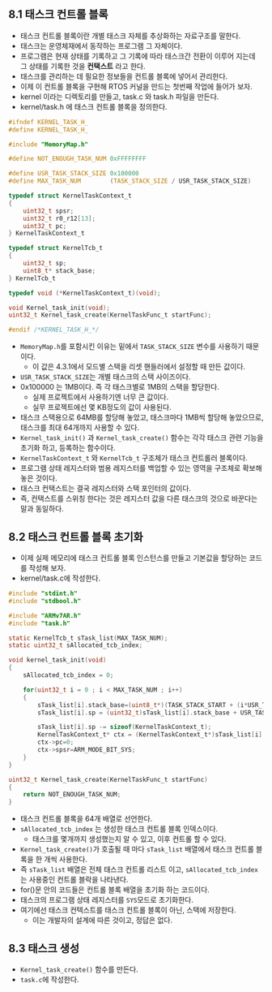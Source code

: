 ## 8.1 태스크 컨트롤 블록
- 태스크 컨트롤 블록이란 개별 태스크 자체를 추상화하는 자료구조를 말한다.
- 태스크는 운영체재에서 동작하는 프로그램 그 자체이다.
- 프로그램은 현재 상태를 기록하고 그 기록에 따라 태스크간 전환이 이루어 지는데 그 상태를 기록한 것을 **컨택스트** 라고 한다.
- 태스크를 관리하는 데 필요한 정보들을 컨트롤 블록에 넣어서 관리한다.
- 이제 이 컨트롤 블록을 구현해 RTOS 커널을 만드는 첫번째 작업에 들어가 보자.
- kernel 이라는 디렉토리를 만들고, task.c 와 task.h 파일을 만든다.
- kernel/task.h 에 태스크 컨트롤 블록을 정의한다.
~~~C
#ifndef KERNEL_TASK_H_
#define KERNEL_TASK_H_

#include "MemoryMap.h"

#define NOT_ENOUGH_TASK_NUM 0xFFFFFFFF

#define USR_TASK_STACK_SIZE 0x100000
#define MAX_TASK_NUM        (TASK_STACK_SIZE / USR_TASK_STACK_SIZE)

typedef struct KernelTaskContext_t
{
    uint32_t spsr;
    uint32_t r0_r12[13];
    uint32_t pc;
} KernelTaskContext_t

typedef struct KernelTcb_t
{
    uint32_t sp;
    uint8_t* stack_base;
} KernelTcb_t

typedef void (*KernelTaskContext_t)(void);

void Kernel_task_init(void);
uint32_t Kernel_task_create(KernelTaskFunc_t startFunc);

#endif /*KERNEL_TASK_H_*/
~~~

- `MemoryMap.h`를 포함시킨 이유는 밑에서 `TASK_STACK_SIZE` 변수를 사용하기 때문이다.
	- 이 값은 4.3.1에서 모드별 스택을 리셋 핸들러에서 설정할 때 만든 값이다.
-  `USR_TASK_STACK_SIZE`는 개별 태스크의 스택 사이즈이다.
- 0x100000 는 1MB이다. 즉 각 태스크별로 1MB의 스택을 할당한다.
	- 실제 프로젝트에서 사용하기엔 너무 큰 값이다.
	- 실무 프로젝트에선 몇 KB정도의 값이 사용된다.
- 태스크 스택용으로 64MB를 할당해 놓았고, 태스크마다 1MB씩 할당해 놓았으므로, 태스크를 최대 64개까지 사용할 수 있다.
- `Kernel_task_init()` 과 `Kernel_task_create()` 함수는 각각 태스크 관련 기능을 초기화 하고, 등록하는 함수이다.
- `KernelTaskContext_t` 와 `KernelTcb_t` 구조체가 태스크 컨트롤러 블록이다.
- 프로그램 상태 레지스터와 범용 레지스터를 백업할 수 있는 영역을 구조체로 확보해 놓은 것이다.
- 태스크 컨택스트는 결국 레지스터와 스택 포인터의 값이다.
- 즉, 컨택스트를 스위칭 한다는 것은 레지스터 값을 다른 태스크의 것으로 바꾼다는 말과 동일하다.

## 8.2 태스크 컨트롤 블록 초기화

- 이제 실제 메모리에 태스크 컨트롤 블록 인스턴스를 만들고 기본값을 할당하는 코드를 작성해 보자.
- kernel/task.c에 작성한다.
~~~C
#include "stdint.h"
#include "stdbool.h"

#include "ARMv7AR.h"
#include "task.h"

static KernelTcb_t sTask_list(MAX_TASK_NUM);
static uint32_t sAllocated_tcb_index;

void kernel_task_init(void)
{
    sAllocated_tcb_index = 0;

    for(uint32_t i = 0 ; i < MAX_TASK_NUM ; i++)
    {
        sTask_list[i].stack_base=(uint8_t*)(TASK_STACK_START + (i*USR_TASK_STACK_SIZE));
        sTask_list[i].sp = (uint32_t)sTask_list[i].stack_base + USR_TASK_STACK_SIZE -4;

        sTask_list[i].sp -= sizeof(KernelTaskContext_t);
        KernelTaskContext_t* ctx = (KernelTaskContext_t*)sTask_list[i].sp;
        ctx->pc=0;
        ctx->spsr=ARM_MODE_BIT_SYS;
    }
}

uint32_t Kernel_task_create(KernelTaskFunc_t startFunc)
{
    return NOT_ENOUGH_TASK_NUM;
}
~~~
- 태스크 컨트롤 블록을 64개 배열로 선언한다.
- `sAllocated_tcb_index` 는 생성한 태스크 컨트롤 블록 인덱스이다.
	- 태스크를 몇개까지 생성했는지 알 수 있고, 이후 컨트롤 할 수 있다.
- `Kernel_task_create()`가 호출될 때 마다 `sTask_list` 배열에서 태스크 컨트롤 블록을 한 개씩 사용한다.
- 즉 `sTask_list` 배열은 전체 태스크 컨트롤 리스트 이고, `sAllocated_tcb_index`는 사용중인 컨트롤 블락을 나타낸다.
- for()문 안의 코드들은 컨트롤 블록 배열을 초기화 하는 코드이다.
- 태스크의 프로그램 상태 레지스터를 `SYS`모드로 초기화한다.
- 여기에선 태스크 컨텍스트를 태스크 컨트롤 블록이 아닌, 스택에 저장한다.
	- 이는 개발자의 설계에 따른 것이고, 정답은 없다.
## 8.3 태스크 생성
- `Kernel_task_create()` 함수를 만든다.
- `task.c`에 작성한다.

<!--stackedit_data:
eyJoaXN0b3J5IjpbLTE4ODE1NzA4OTcsLTcwNzIyNDY4MSwtNT
cxODA0MjUyLC0xOTYyMjYyNzc5LDE3ODczMDI1MjVdfQ==
-->